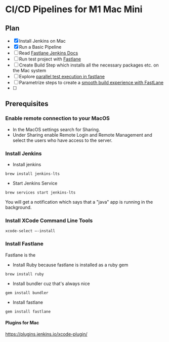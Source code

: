 # CI/CD Pipelines for M1 Mac Mini

## Plan

- [x] Install Jenkins on Mac
- [x] Run a Basic Pipeline
- [ ] Read [Fastlane Jenkins Docs](https://docs.fastlane.tools/best-practices/continuous-integration/jenkins/)
- [ ] Run test project with [Fastlane](https://www.youtube.com/watch?v=yNqCpMLmJqE)
- [ ] Create Build Step which installs all the necessary packages etc. on the Mac system
- [ ] Explore [parallel test execution in fastlane](https://dilshan-fdo.medium.com/ios-mobile-testing-parallel-execution-with-fastlane-bb92d5eef997)
- [ ] Parametrize steps to create a [smooth build experience with FastLane](https://www.runway.team/blog/how-to-build-the-perfect-fastlane-pipeline-for-ios#configuring-fastlane-for-a-project)
- [ ] 

## Prerequisites

### Enable remote connection to your MacOS
- In the MacOS settings search for Sharing.
- Under Sharing enable Remote Login and Remote Management and select the users who have access to the server.

### Install Jenkins

- Install jenkins 
```
brew install jenkins-lts
```

- Start Jenkins Service
```
brew services start jenkins-lts
```
You will get a notification which says that a "java" app is running in the background.

### Install XCode Command Line Tools

```
xcode-select —-install
```

### Install Fastlane

Fastlane is the 

- Install Ruby because fastlane is installed as a ruby gem
```
brew install ruby
```

- Install bundler cuz that's always nice
```
gem install bundler
```

- Install fastlane 
```
gem install fastlane
```

#### Plugins for Mac

https://plugins.jenkins.io/xcode-plugin/
